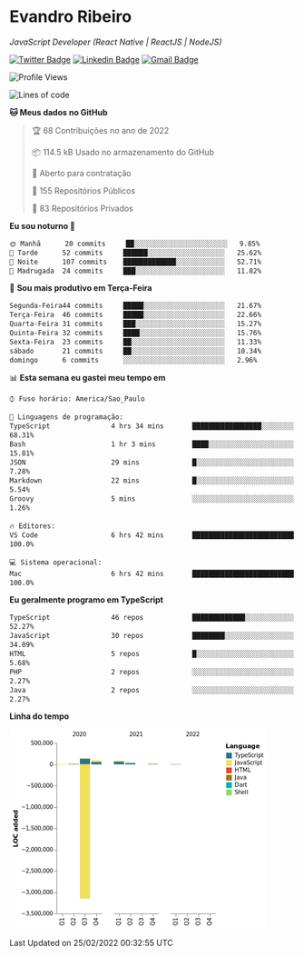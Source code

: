 # Evandro **Ribeiro**

*JavaScript Developer (React Native | ReactJS | NodeJS)*

[![Twitter Badge](https://img.shields.io/badge/-@ribeiroevandro-201B2D?style=flat-square&labelColor=201B2D&logo=twitter&logoColor=white&link=https://twitter.com/ribeiroevandro)](https://twitter.com/ribeiroevandro) 
[![Linkedin Badge](https://img.shields.io/badge/-Evandro%20Ribeiro-201B2D?style=flat-square&logo=Linkedin&logoColor=white&link=https://www.linkedin.com/in/ribeiroevandro)](https://www.linkedin.com/in/ribeiroevandro) 
[![Gmail Badge](https://img.shields.io/badge/-oi@ribeiroevandro.com.br-201B2D?style=flat-square&logo=Gmail&logoColor=white&link=mailto:oi@ribeiroevandro.com.br)](mailto:oi@ribeiroevandro.com.br)


<!--START_SECTION:waka-->
![Profile Views](http://img.shields.io/badge/Visualizac%C3%B5es%20do%20perfil-20-blue)

![Lines of code](https://img.shields.io/badge/Desde%20o%20Hello%20World%20eu%20escrevi--3%20Million%20linhas%20de%20c%C3%B3digo-blue)

**🐱 Meus dados no GitHub** 

> 🏆 68 Contribuições no ano de 2022
 > 
> 📦 114.5 kB Usado no armazenamento do GitHub 
 > 
> 💼 Aberto para contratação
 > 
> 📜 155 Repositórios Públicos 
 > 
> 🔑 83 Repositórios Privados  
 > 
**Eu sou noturno 🦉** 

```text
🌞 Manhã      20 commits     ██░░░░░░░░░░░░░░░░░░░░░░░   9.85% 
🌆 Tarde      52 commits     ██████░░░░░░░░░░░░░░░░░░░   25.62% 
🌃 Noite      107 commits    █████████████░░░░░░░░░░░░   52.71% 
🌙 Madrugada  24 commits     ███░░░░░░░░░░░░░░░░░░░░░░   11.82%

```
📅 **Sou mais produtivo em Terça-Feira** 

```text
Segunda-Feira44 commits     █████░░░░░░░░░░░░░░░░░░░░   21.67% 
Terça-Feira  46 commits     █████░░░░░░░░░░░░░░░░░░░░   22.66% 
Quarta-Feira 31 commits     ███░░░░░░░░░░░░░░░░░░░░░░   15.27% 
Quinta-Feira 32 commits     ████░░░░░░░░░░░░░░░░░░░░░   15.76% 
Sexta-Feira  23 commits     ██░░░░░░░░░░░░░░░░░░░░░░░   11.33% 
sábado       21 commits     ██░░░░░░░░░░░░░░░░░░░░░░░   10.34% 
domingo      6 commits      ░░░░░░░░░░░░░░░░░░░░░░░░░   2.96%

```


📊 **Esta semana eu gastei meu tempo em** 

```text
⌚︎ Fuso horário: America/Sao_Paulo

💬 Linguagens de programação: 
TypeScript               4 hrs 34 mins       █████████████████░░░░░░░░   68.31% 
Bash                     1 hr 3 mins         ████░░░░░░░░░░░░░░░░░░░░░   15.81% 
JSON                     29 mins             █░░░░░░░░░░░░░░░░░░░░░░░░   7.28% 
Markdown                 22 mins             █░░░░░░░░░░░░░░░░░░░░░░░░   5.54% 
Groovy                   5 mins              ░░░░░░░░░░░░░░░░░░░░░░░░░   1.26%

🔥 Editores: 
VS Code                  6 hrs 42 mins       █████████████████████████   100.0%

💻 Sistema operacional: 
Mac                      6 hrs 42 mins       █████████████████████████   100.0%

```

**Eu geralmente programo em TypeScript** 

```text
TypeScript               46 repos            █████████████░░░░░░░░░░░░   52.27% 
JavaScript               30 repos            ████████░░░░░░░░░░░░░░░░░   34.09% 
HTML                     5 repos             █░░░░░░░░░░░░░░░░░░░░░░░░   5.68% 
PHP                      2 repos             ░░░░░░░░░░░░░░░░░░░░░░░░░   2.27% 
Java                     2 repos             ░░░░░░░░░░░░░░░░░░░░░░░░░   2.27%

```


**Linha do tempo**

![Chart not found](https://raw.githubusercontent.com/ribeiroevandro/ribeiroevandro/master/charts/bar_graph.png) 


 Last Updated on 25/02/2022 00:32:55 UTC
<!--END_SECTION:waka-->
